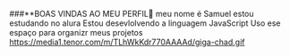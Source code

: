 ###**BOAS VINDAS AO MEU PERFIL🤙
meu nome é Samuel estou estudando no alura
Estou desevlolvendo a linguagem JavaScript
Uso ese espaço para organizr meus projetos
https://media1.tenor.com/m/TLhWkKdr770AAAAd/giga-chad.gif
